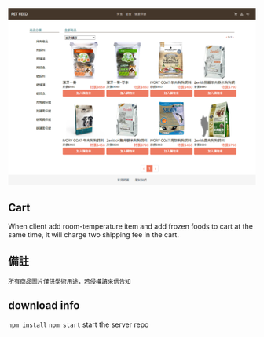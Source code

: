 <img width="964" alt="PetWebsite photo" src="https://github.com/ccwang116/PetWebsite_client/blob/master/PET_FEED_sreenshot.png">



## Cart 
When client add room-temperature item  and add frozen foods to cart at the same time, it will charge two shipping fee in the cart.

## 備註
`所有商品圖片僅供學術用途，若侵權請來信告知`

## download info
`npm install`
`npm start`
 start the server repo